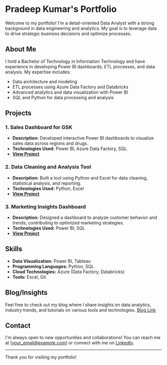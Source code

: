 # Pradeep Kumar's Portfolio

Welcome to my portfolio! I'm a detail-oriented Data Analyst with a strong background in data engineering and analytics. My goal is to leverage data to drive strategic business decisions and optimize processes.

## About Me

I hold a Bachelor of Technology in Information Technology and have experience in developing Power BI dashboards, ETL processes, and data analysis. My expertise includes:

- Data architecture and modeling
- ETL processes using Azure Data Factory and Databricks
- Advanced analytics and data visualization with Power BI
- SQL and Python for data processing and analysis

## Projects

### 1. Sales Dashboard for GSK
- **Description:** Developed interactive Power BI dashboards to visualize sales data across regions and drugs.
- **Technologies Used:** Power BI, Azure Data Factory, SQL
- **[View Project](link_to_your_project)**

### 2. Data Cleaning and Analysis Tool
- **Description:** Built a tool using Python and Excel for data cleaning, statistical analysis, and reporting.
- **Technologies Used:** Python, Excel
- **[View Project](link_to_your_project)**

### 3. Marketing Insights Dashboard
- **Description:** Designed a dashboard to analyze customer behavior and trends, contributing to optimized marketing strategies.
- **Technologies Used:** Power BI, SQL
- **[View Project](link_to_your_project)**

## Skills

- **Data Visualization:** Power BI, Tableau
- **Programming Languages:** Python, SQL
- **Cloud Technologies:** Azure (Data Factory, Databricks)
- **Tools:** Excel, Git

## Blog/Insights

Feel free to check out my blog where I share insights on data analytics, industry trends, and tutorials on various tools and technologies. [Blog Link](link_to_your_blog)

## Contact

I'm always open to new opportunities and collaborations! You can reach me at [your_email@example.com] or connect with me on [LinkedIn](link_to_your_linkedin_profile).

---

Thank you for visiting my portfolio!
